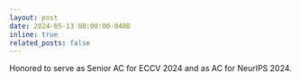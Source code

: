 ```yaml
---
layout: post
date: 2024-05-13 00:00:00-0400
inline: true
related_posts: false
---
```

Honored to serve as Senior AC for ECCV 2024 and as AC for NeurIPS 2024.
